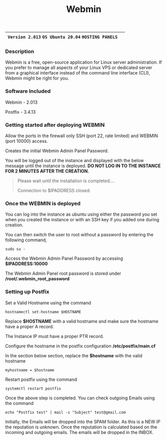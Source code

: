 ﻿---
title: Webmin
sidebar_label: Webmin
---

|**`Version 2.013` `OS Ubuntu 20.04` `HOSTING PANELS`**|  |
|------------------------------------------------------|--|


### Description

Webmin is a free, open-source application for Linux server administration. If you prefer to manage all aspects of your Linux VPS or dedicated server from a graphical interface instead of the command line interface (CLI), Webmin might be right for you.

### Software Included

Webmin - 2.013 

Postfix - 3.4.13

### Getting started after deploying WEBMIN

 Allow the ports in the firewall only SSH (port 22, rate limited) and WEBMIN (port 10000) access.

 Creates the initial Webmin Admin Panel Password.

 You will be logged out of the instance and displayed with the below message until the instance is deployed. **DO NOT LOG IN TO THE INSTANCE FOR 2 MINUTES AFTER THE CREATION.**
> Please wait until the installation is completed.... 
>
> Connection to $IPADDRESS closed.

### Once the WEBMIN is deployed

 You can log into the instance as ubuntu using either the password you set when you created the instance or with an SSH key if you added one during creation.

You can then switch the user to root without a password by entering the following command,
~~~
sudo su -
~~~

 Access the Webmin Admin Panel Password by accessing **$IPADDRESS:10000**

 The Webmin Admin Panel root password is stored under **/root/.webmin_root_password**

### Setting up Postfix
 Set a Valid Hostname using the command 
 ~~~
 hostnamectl set-hostname $HOSTNAME
 ~~~
 
 Replace **$HOSTNAME** with a valid hostname and make sure the hostname have a proper A record.

 The Instance IP must have a proper PTR record.

 Configure the hostname in the postfix configuration **/etc/postfix/main.cf**

In the section below section, replace the **$hostname** with the valid hostname
~~~
myhostname = $hostname
~~~

 Restart postfix using the command
~~~
systemctl restart postfix
~~~

 Once the above step is completed. You can check outgoing Emails using the command
~~~
echo "Postfix test" | mail -s "Subject" test@gmail.com
~~~

Initially, the Emails will be dropped into the SPAM folder. As this is a NEW IP the reputation is unknown. Once the reputation is calculated based on the incoming and outgoing emails. The emails will be dropped in the INBOX.

